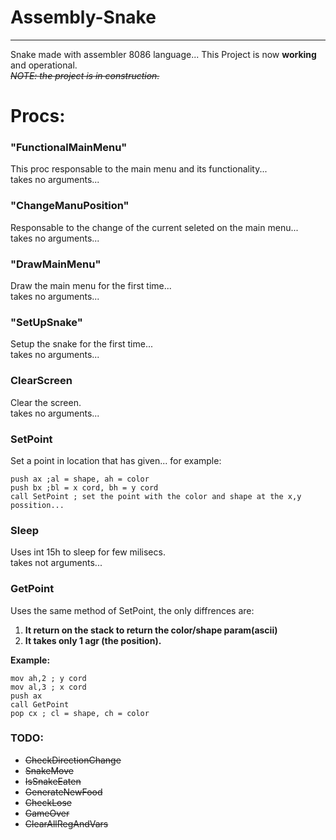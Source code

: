# Assembly-Snake
---

Snake made with assembler 8086 language...
This Project is now **working** and operational.  
~~*NOTE: the project is in construction.*~~

# Procs:

### "FunctionalMainMenu"

This proc responsable to the main menu and its functionality...  
takes no arguments...


###  "ChangeManuPosition"  
Responsable to the change of the current seleted on the main menu...  
takes no arguments...



###  "DrawMainMenu"
Draw the main menu for the first time...  
takes no arguments...




### "SetUpSnake"
Setup the snake for the first time...  
takes no arguments...

### ClearScreen
Clear the screen.  
takes no arguments...

### SetPoint
Set a point in location that has given...
for example:

	push ax ;al = shape, ah = color
	push bx ;bl = x cord, bh = y cord
	call SetPoint ; set the point with the color and shape at the x,y possition...

### Sleep
Uses int 15h to sleep for few milisecs.  
takes not arguments...

### GetPoint
Uses the same method of SetPoint, the only diffrences are:
 
1. **It return on the stack to return the color/shape param(ascii)**
2. **It takes only 1 agr (the position).**

**Example:**

	mov ah,2 ; y cord
	mov al,3 ; x cord
	push ax
	call GetPoint
	pop cx ; cl = shape, ch = color


### TODO:


- ~~CheckDirectionChange~~
- ~~SnakeMove~~
- ~~IsSnakeEaten~~
- ~~GenerateNewFood~~
- ~~CheckLose~~
- ~~GameOver~~
- ~~ClearAllRegAndVars~~
